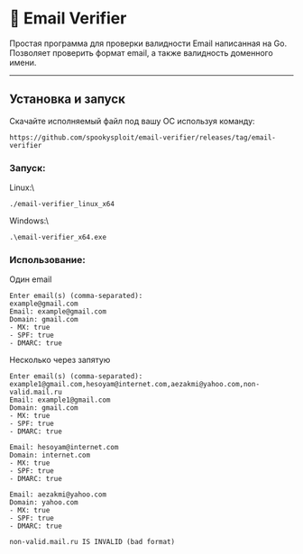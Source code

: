 # 📧 Email Verifier

Простая программа для проверки валидности Email написанная на Go. Позволяет проверить формат email, а также валидность доменного имени.

---

## Установка и запуск
Скачайте исполняемый файл под вашу ОС используя команду:
```
https://github.com/spookysploit/email-verifier/releases/tag/email-verifier
```
### Запуск:
Linux:\
```
./email-verifier_linux_x64
```
Windows:\
```
.\email-verifier_x64.exe
```
### Использование:
Один email
```
Enter email(s) (comma-separated):
example@gmail.com
Email: example@gmail.com
Domain: gmail.com
- MX: true
- SPF: true
- DMARC: true
```
Несколько через запятую
```
Enter email(s) (comma-separated):
example1@gmail.com,hesoyam@internet.com,aezakmi@yahoo.com,non-valid.mail.ru
Email: example1@gmail.com
Domain: gmail.com
- MX: true
- SPF: true
- DMARC: true

Email: hesoyam@internet.com
Domain: internet.com
- MX: true
- SPF: true
- DMARC: true

Email: aezakmi@yahoo.com
Domain: yahoo.com
- MX: true
- SPF: true
- DMARC: true

non-valid.mail.ru IS INVALID (bad format)
```
